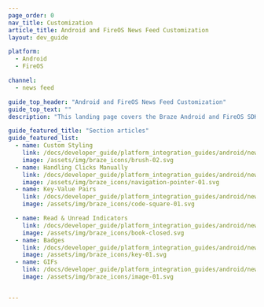 ```yaml
---
page_order: 0
nav_title: Customization
article_title: Android and FireOS News Feed Customization
layout: dev_guide

platform:
  - Android
  - FireOS

channel:
  - news feed

guide_top_header: "Android and FireOS News Feed Customization"
guide_top_text: ""
description: "This landing page covers the Braze Android and FireOS SDK News Feed customization options such as custom styling, handling clicks manually, key-value pairs, and more."

guide_featured_title: "Section articles"
guide_featured_list:
  - name: Custom Styling
    link: /docs/developer_guide/platform_integration_guides/android/news_feed/customization/custom_styling/
    image: /assets/img/braze_icons/brush-02.svg
  - name: Handling Clicks Manually
    link: /docs/developer_guide/platform_integration_guides/android/news_feed/customization/click_listener/
    image: /assets/img/braze_icons/navigation-pointer-01.svg
  - name: Key-Value Pairs
    link: /docs/developer_guide/platform_integration_guides/android/news_feed/customization/key_value_pairs/
    image: /assets/img/braze_icons/code-square-01.svg

  - name: Read & Unread Indicators
    link: /docs/developer_guide/platform_integration_guides/android/news_feed/customization/read_and_unread/
    image: /assets/img/braze_icons/book-closed.svg
  - name: Badges
    link: /docs/developer_guide/platform_integration_guides/android/news_feed/customization/badges/
    image: /assets/img/braze_icons/key-01.svg
  - name: GIFs
    link: /docs/developer_guide/platform_integration_guides/android/news_feed/customization/gifs/
    image: /assets/img/braze_icons/image-01.svg


---
```

<br><br>